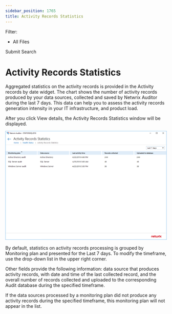 ```yaml
---
sidebar_position: 1765
title: Activity Records Statistics
---
```


Filter: 

* All Files

Submit Search

# Activity Records Statistics

Aggregated statistics on the activity records is provided in the Activity records by date widget. The chart shows the number of activity records produced by your data sources, collected and saved by Netwrix Auditor during the last 7 days. This data can help you to assess the activity records generation intensity in your IT infrastructure, and product load.

After you click View details, the Activity Records Statistics window will be displayed.

[![](../../../../../../../static/images/Auditor_10.7/Content/Resources/Images/Auditor/Health/ActivityRecordsDetails_thumb_0_0.png)](../../../../Resources/Images/Auditor/Health/ActivityRecordsDetails.png)

By default, statistics on activity records processing is grouped by Monitoring plan and presented for the Last 7 days. To modify the timeframe, use the drop-down list in the upper right corner.

Other fields provide the following information: data source that produces activity records, with date and time of the last collected record, and the overall number of records collected and uploaded to the corresponding Audit database during the specified timeframe.

If the data sources processed by a monitoring plan did not produce any activity records during the specified timeframe, this monitoring plan will not appear in the list.